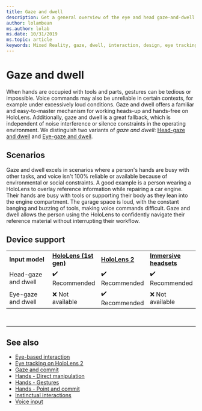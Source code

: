 ```yaml
---
title: Gaze and dwell
description: Get a general overview of the eye and head gaze-and-dwell input model for mixed reality applications.
author: lolambean
ms.author: lolab
ms.date: 10/31/2019
ms.topic: article
keywords: Mixed Reality, gaze, dwell, interaction, design, eye tracking, head tracking, mixed reality headset, windows mixed reality headset, virtual reality headset, HoloLens, MRTK, Mixed Reality Toolkit
---
```


# Gaze and dwell

When hands are occupied with tools and parts, gestures can be tedious or impossible.
Voice commands may also be unreliable in certain contexts, for example under excessively loud conditions.
Gaze and dwell offers a familiar and easy-to-master mechanism for working heads-up and hands-free on HoloLens.
Additionally, gaze and dwell is a great fallback, which is independent of noise interference or silence constraints in the operating environment.
We distinguish two variants of _gaze and dwell_: [Head-gaze and dwell](gaze-and-dwell-head.md) and [Eye-gaze and dwell](gaze-and-dwell-eyes.md).

## Scenarios

Gaze and dwell excels in scenarios where a person's hands are busy with other tasks, and voice isn't 100% reliable or available because of environmental or social constraints.
A good example is a person wearing a HoloLens to overlay reference information while repairing a car engine.
Their hands are busy with tools or supporting their body as they lean into the engine compartment.
The garage space is loud, with the constant banging and buzzing of tools, making voice commands difficult.
Gaze and dwell allows the person using the HoloLens to confidently navigate their reference material without interrupting their workflow.

## Device support

<table>
    <colgroup>
    <col width="25%" />
    <col width="25%" />
    <col width="25%" />
    <col width="25%" />
    </colgroup>
    <tr>
        <td><strong>Input model</strong></td>
        <td><a href="/hololens/hololens1-hardware"><strong>HoloLens (1st gen)</strong></a></td>
        <td><a href="/hololens/hololens2-hardware"><strong>HoloLens 2</strong></td>
        <td><a href="/windows/mixed-reality/enthusiast-guide/immersive-headset-hardware-details"><strong>Immersive headsets</strong></a></td>
    </tr>
     <tr>
        <td>Head-gaze and dwell</td>
        <td>✔️ Recommended</td>
        <td>✔️ Recommended</td>
        <td>✔️ Recommended</td>
    </tr>
	 <tr>
        <td>Eye-gaze and dwell</td>
        <td>❌ Not available</td>
        <td>✔️ Recommended</td>
        <td>❌ Not available</td>
    </tr>
</table>


<br>

---

 ## See also

* [Eye-based interaction](eye-gaze-interaction.md)
* [Eye tracking on HoloLens 2](eye-tracking.md)
* [Gaze and commit](gaze-and-commit.md)
* [Hands - Direct manipulation](direct-manipulation.md)
* [Hands - Gestures](gaze-and-commit.md#composite-gestures)
* [Hands - Point and commit](point-and-commit.md)
* [Instinctual interactions](interaction-fundamentals.md)
* [Voice input](voice-input.md)